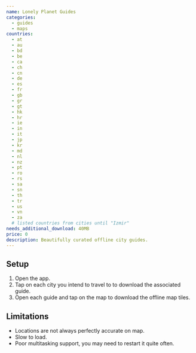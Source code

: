 ```yaml
---
name: Lonely Planet Guides
categories:
  - guides
  - maps
countries:
  - at
  - au
  - bd
  - be
  - ca
  - ch
  - cn
  - de
  - es
  - fr
  - gb
  - gr
  - gt
  - hk
  - hr
  - ie
  - in
  - it
  - jp
  - kr
  - md
  - nl
  - nz
  - pt
  - ro
  - rs
  - sa
  - sn
  - th
  - tr
  - us
  - vn
  - za
  # listed countries from cities until "Izmir"
needs_additional_download: 40MB
price: 0
description: Beautifully curated offline city guides.
---
```


## Setup

1. Open the app.
2. Tap on each city you intend to travel to to download the associated guide.
3. Open each guide and tap on the map to download the offline map tiles.

## Limitations

- Locations are not always perfectly accurate on map.
- Slow to load.
- Poor multitasking support, you may need to restart it quite often.
